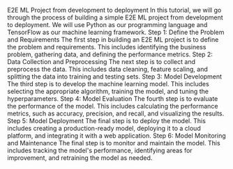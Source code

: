 E2E ML Project from development to deployment
In this tutorial, we will go through the process of building a simple E2E ML project from
development to deployment. We will use Python as our programming language and TensorFlow as our
machine learning framework.
Step 1: Define the Problem and Requirements
The first step in building an E2E ML project is to define the problem and requirements. This
includes identifying the business problem, gathering data, and defining the performance metrics.
Step 2: Data Collection and Preprocessing
The next step is to collect and preprocess the data. This includes data cleaning, feature scaling,
and splitting the data into training and testing sets.
Step 3: Model Development
The third step is to develop the machine learning model. This includes selecting the appropriate
algorithm, training the model, and tuning the hyperparameters.
Step 4: Model Evaluation
The fourth step is to evaluate the performance of the model. This includes calculating the
performance metrics, such as accuracy, precision, and recall, and visualizing the results.
Step 5: Model Deployment
The final step is to deploy the model. This includes creating a production-ready model, deploying it
to a cloud platform, and integrating it with a web application.
Step 6: Model Monitoring and Maintenance
The final step is to monitor and maintain the model. This includes tracking the model's performance,
identifying areas for improvement, and retraining the model as needed.
